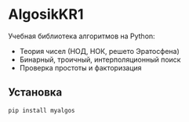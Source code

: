 # AlgosikKR1

Учебная библиотека алгоритмов на Python:
- Теория чисел (НОД, НОК, решето Эратосфена)
- Бинарный, троичный, интерполяционный поиск
- Проверка простоты и факторизация

## Установка

```bash
pip install myalgos
